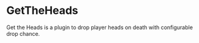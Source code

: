 # GetTheHeads
Get the Heads is a plugin to drop player heads on death with configurable drop chance.

